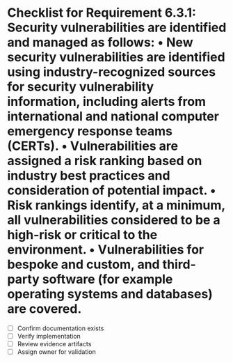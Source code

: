 # Checklist for Requirement 6.3.1: Security vulnerabilities are identified and managed as follows: • New security vulnerabilities are identified using industry-recognized sources for security vulnerability information, including alerts from international and national computer emergency response teams (CERTs). • Vulnerabilities are assigned a risk ranking based on industry best practices and consideration of potential impact. • Risk rankings identify, at a minimum, all vulnerabilities considered to be a high-risk or critical to the environment. • Vulnerabilities for bespoke and custom, and third-party software (for example operating systems and databases) are covered.

- [ ] Confirm documentation exists
- [ ] Verify implementation
- [ ] Review evidence artifacts
- [ ] Assign owner for validation
